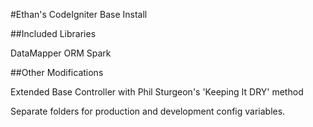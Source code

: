 #Ethan's CodeIgniter Base Install

##Included Libraries

DataMapper ORM
Spark

##Other Modifications

Extended Base Controller with Phil Sturgeon's 'Keeping It DRY' method

Separate folders for production and development config variables.


